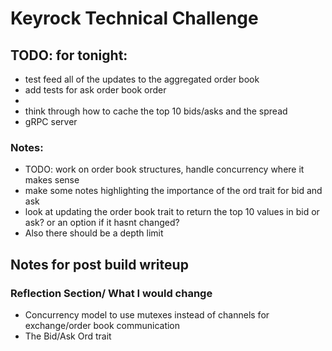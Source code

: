 # Keyrock Technical Challenge










## TODO: for tonight:
- test feed all of the updates to the aggregated order book 
- add tests for ask order book order
- 
- think through how to cache the top 10 bids/asks and the spread
- gRPC server






### Notes:
- TODO: work on order book structures, handle concurrency where it makes sense
- make some notes highlighting the importance of the ord trait for bid and ask
- look at updating the order book trait to return the top 10 values in bid or ask? or an option if it hasnt changed? 
- Also there should be a depth limit


## Notes for post build writeup

### Reflection Section/ What I would change
- Concurrency model to use mutexes instead of channels for exchange/order book communication
- The Bid/Ask Ord trait